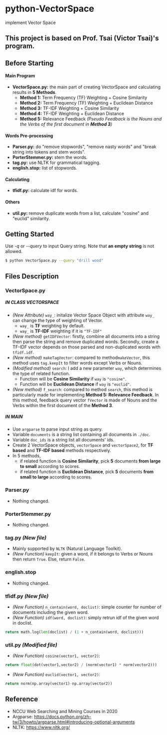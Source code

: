 # python-VectorSpace
implement Vector Space

## This project is based on Prof. Tsai (Victor Tsai)'s program.

## Before Starting
  #### Main Program
  * **VectorSpace.py:** the main part of creating VectorSpace and calculating results in **5 Methods**.
    * **Method 1:** Term Frequency (TF) Weighting + Cosine Similarity
    * **Method 2:** Term Frequency (TF) Weighting + Euclidean Distance
    * **Method 3:** TF-IDF Weighting + Cosine Similarity
    * **Method 4:** TF-IDF Weighting + Euclidean Distance
    * **Method 5:** Relevance Feedback *(Pseudo Feedback is the Nouns and the Verbs of the first document in **Method 3**)*
  #### Words Pre-processing
  * **Parser.py:** do "remove stopwords", "remove nasty words" and "break string into tokens and stem words".
  * **PorterStemmer.py:** stem the words.
  * **tag.py:** use NLTK for grammatical tagging.
  * **english.stop:** list of stopwords.
  #### Calculating
  * **tfidf.py:** calculate idf for words.
  #### Others
  * **util.py:** remove duplicate words from a list, calculate "cosine" and "euclid" similarity.

## Getting Started
Use *-q* or *--query* to input Query string. Note that **an empty string** is not allowed.
```bash
$ python VectorSpace.py --query "drill wood"
```

## Files Description
### VectorSpace.py
##### IN CLASS VECTORSPACE
 * *(New Attribute)* ```way_```: initalize Vector Space Object with attribute ```way_``` can change the type of weighting of Vector.
   * ```way_``` is **TF** weighting by default.
   * ```way_``` is **TF-IDF** weighting if it is ```"TF-IDF"```
 * *(New method)* ```getIDFVector```: firstly, combine all documents into a string then parse the string and remove duplicated words. Secondly, create a TF-IDF vector depends on those parsed and non-duplicated words with ```tfidf.idf```.
 * *(New method)* ```makeTagVector```: compared to method```makeVector```, this method uses ```tag.keepIt``` to filter words except Verbs or Nouns.
 * *(Modified method)* ```search```: I add a new parameter ```way```, which determines the type of related function.
   * Function will be **Cosine Similarity** if ```way``` is ```"cosine"```.
   * Function will be **Euclidean Distance** if ```way``` is ```"euclid"```.
 * *(New method)* ```f_search```: compared to method ```search```, this method is particularly made for implementing **Method 5: Relevance Feedback**. In this method, feedback query vector ```fVector``` is made of Nouns and the Verbs within the first document of the **Method 3**.
##### IN MAIN
 * Use ```argparse``` to parse input string as query.
 * Variable ```documents``` is a string list containing all documents in ```./doc```. 
 * Variable ```doc_ids``` is a string list all documents' ids.
 * Create 2 VectorSpace objects, ```vectorSpace``` and ```vectorSpace2```, for **TF based** and **TF-IDF based** methods respectively.
 * In 5 methods, 
   * if related function is **Cosine Similarity**, pick **5** documents **from large to small** according to scores.
   * if related function is **Euclidean Distance**, pick **5** documents **from small to large** according to scores.

### Parser.py
 * Nothing changed.
 
### PorterStemmer.py
 * Nothing changed.
 
### tag.py *(New file)*
 * Mainly supported by ```NLTK``` (Natural Language Toolkit).
 * *(New Function)* ```keepIt```: given a word, if it belongs to Verbs or Nouns then return ```True```. Else, return ```False```.

### english.stop
 * Nothing changed.

### tfidf.py *(New file)*
 * *(New Function)* ```n_contain(word, doclist)```: simple counter for number of documents including the given word.
 * *(New Function)* ```idf(word, doclist)```: simply retrun idf of the given word in doclist.
 ```python
 return math.log(len(doclist) / (1 + n_contain(word, doclist)))
 ```

### util.py *(Modified file)*
 * *(New Function)* ```cosine(vector1, vector2)```:
 ```python
 return float(dot(vector1,vector2) / (norm(vector1) * norm(vector2)))
 ```
  * *(New Function)* ```euclid(vector1, vector2)```:
 ```python
 return norm(np.array(vector1)-np.array(vector2))
 ```

## Reference
 * NCCU Web Searching and Mining Courses in 2020
 * Argparse: https://docs.python.org/zh-tw/3/howto/argparse.html#introducing-optional-arguments
 * NLTK: https://www.nltk.org/
